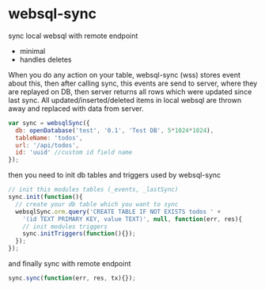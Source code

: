 websql-sync
===========

sync local websql with remote endpoint
 - minimal
 - handles deletes


When you do any action on your table, websql-sync (wss) stores event about this, then after calling sync, this events are send to server, where they are replayed on DB, then server returns all rows which were updated since last sync.
All updated/inserted/deleted items in local websql are thrown away and replaced with data from server.


```js
var sync = websqlSync({
  db: openDatabase('test', '0.1', 'Test DB', 5*1024*1024),
  tableName: 'todos',
  url: '/api/todos',
  id: 'uuid' //custom id field name
});
```

then you need to init db tables and triggers used by websql-sync
```js
// init this modules tables (_events, _lastSync)
sync.init(function(){ 
  // create your db table which you want to sync
  websqlSync.orm.query('CREATE TABLE IF NOT EXISTS todos ' +
    '(id TEXT PRIMARY KEY, value TEXT)', null, function(err, res){
    // init modules triggers
    sync.initTriggers(function(){});
  });
});
```

and finally sync with remote endpoint
```js
sync.sync(function(err, res, tx){});
```

